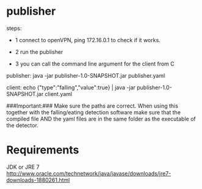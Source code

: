 # publisher

steps: 

- 1 connect to openVPN, ping 172.16.0.1 to check if it works.

- 2 run the publisher

- 3 you can call the command line argument for the client from C

publisher:
java -jar publisher-1.0-SNAPSHOT.jar publisher.yaml

client:
echo {"type":"falling","value":true} | java -jar publisher-1.0-SNAPSHOT.jar client.yaml

###Important:###
Make sure the paths are correct. When using this together with the falling/eating detection software make sure that the compiled file AND the yaml files are in the same folder as the executable of the detector.

# Requirements

JDK or JRE 7
http://www.oracle.com/technetwork/java/javase/downloads/jre7-downloads-1880261.html

